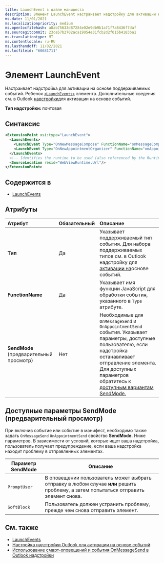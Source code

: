 ```yaml
---
title: LaunchEvent в файле манифеста
description: Элемент LaunchEvent настраивает надстройку для активации на основе поддерживаемых событий.
ms.date: 11/01/2021
ms.localizationpriority: medium
ms.openlocfilehash: a8ab75633d87284e02e9db9b1a71f7a8436f7daf
ms.sourcegitcommit: 23ce57b2702aca19054e31fcb2d2f015b4183ba1
ms.translationtype: MT
ms.contentlocale: ru-RU
ms.lasthandoff: 11/02/2021
ms.locfileid: "60681711"
---
```

# <a name="launchevent-element"></a>Элемент LaunchEvent

Настраивает надстройка для активации на основе поддерживаемых событий. Ребенок [`<LaunchEvents>`](launchevents.md) элемента. Дополнительные сведения см. в Outlook [надстройки](../../outlook/autolaunch.md)для активации на основе событий.

**Тип надстройки:** почтовая

## <a name="syntax"></a>Синтаксис

```XML
<ExtensionPoint xsi:type="LaunchEvent">
  <LaunchEvents>
    <LaunchEvent Type="OnNewMessageCompose" FunctionName="onMessageComposeHandler"/>
    <LaunchEvent Type="OnNewAppointmentOrganizer" FunctionName="onAppointmentComposeHandler"/>
  </LaunchEvents>
  <!-- Identifies the runtime to be used (also referenced by the Runtime element). -->
  <SourceLocation resid="WebViewRuntime.Url"/>
</ExtensionPoint>
```

## <a name="contained-in"></a>Содержится в

- [LaunchEvents](launchevents.md)

## <a name="attributes"></a>Атрибуты

|  Атрибут  |  Обязательный  |  Описание  |
|:-----|:-----|:-----|
|  **Тип**  |  Да  | Указывает поддерживаемый тип события. Для набора поддерживаемых типов см. в Outlook надстройку для [активации на](../../outlook/autolaunch.md#supported-events)основе событий. |
|  **FunctionName**  |  Да  | Указывает имя функции JavaScript для обработки события, указанного в `Type` атрибуте. |
|  **SendMode** (предварительный просмотр) |  Нет  | Необходимые для `OnMessageSend` и `OnAppointmentSend` события. Указывает параметры, доступные пользователю, если надстройка останавливает отправление элемента. Для доступных параметров обратитесь к [доступным вариантам SendMode.](#available-sendmode-options-preview) |

## <a name="available-sendmode-options-preview"></a>Доступные параметры SendMode (предварительный просмотр)

При включив событие или событие в манифест, необходимо также задать `OnMessageSend` `OnAppointmentSend` свойство **SendMode.** Ниже параметров. В зависимости от условий, которые ищет ваша надстройка, пользователь получает предупреждение, если ваша надстройка находит проблему в отправленных элементах.

| Параметр SendMode | Описание |
|---|---|
|`PromptUser`|В оповещении пользователь может выбрать отправку в любом случае **или** решить проблему, а затем попытаться отправить элемент снова.|
|`SoftBlock`|Пользователь должен устранить проблему, прежде чем снова отправить элемент.|

## <a name="see-also"></a>См. также

- [LaunchEvents](launchevents.md)
- [Настройка надстройки Outlook для активации на основе событий](../../outlook/autolaunch.md#supported-events)
- [Использование смарт-оповещений и события OnMessageSend в Outlook надстройки](../../outlook/smart-alerts-onmessagesend-walkthrough.md)
